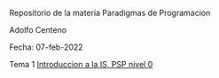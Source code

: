 Repositorio de la materia Paradigmas de Programacion

Adolfo Centeno

Fecha: 07-feb-2022

Tema 1 [Introduccion a la IS, PSP nivel 0](https://github.com/adsoftsito/acenteno_introing/blob/master/w2/iis_sesion_2.pdf)



